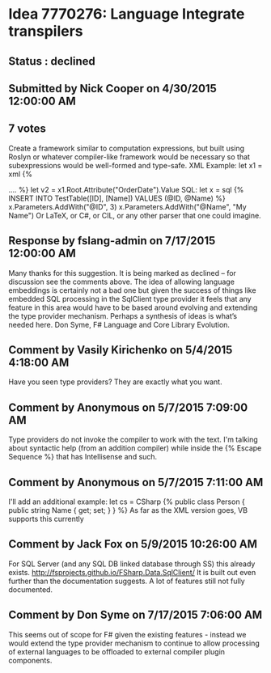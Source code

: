 # Idea 7770276: Language Integrate transpilers #

## Status : declined

## Submitted by Nick Cooper on 4/30/2015 12:00:00 AM

## 7 votes

Create a framework similar to computation expressions, but built using Roslyn or whatever compiler-like framework would be necessary so that subexpressions would be well-formed and type-safe.
XML Example:
let x1 = xml {%
<?xml version 1.0"?>
<PurchaseOrder OrderDate="1999-10-20">
<Items>
....
</Items>
</PurchaseOrder> %}
let v2 = x1.Root.Attribute("OrderDate").Value
SQL:
let x = sql {%
INSERT INTO TestTable([ID], [Name]) VALUES (@ID, @Name) %}
x.Parameters.AddWith("@ID", 3)
x.Parameters.AddWith("@Name", "My Name")
Or LaTeX, or C#, or CIL, or any other parser that one could imagine.

## Response by fslang-admin on 7/17/2015 12:00:00 AM

Many thanks for this suggestion. It is being marked as declined – for discussion see the comments above.
The idea of allowing language embeddings is certainly not a bad one but given the success of things like embedded SQL processing in the SqlClient type provider it feels that any feature in this area would have to be based around evolving and extending the type provider mechanism. Perhaps a synthesis of ideas is what’s needed here.
Don Syme, F# Language and Core Library Evolution.


## Comment by Vasily Kirichenko on 5/4/2015 4:18:00 AM

Have you seen type providers? They are exactly what you want.

## Comment by Anonymous on 5/7/2015 7:09:00 AM

Type providers do not invoke the compiler to work with the text. I'm talking about syntactic help (from an addition compiler) while inside the {% Escape Sequence %} that has Intellisense and such.

## Comment by Anonymous on 5/7/2015 7:11:00 AM

I'll add an additional example:
let cs = CSharp {%
public class Person
{
public string Name { get; set; }
}
%}
As far as the XML version goes, VB supports this currently

## Comment by Jack Fox on 5/9/2015 10:26:00 AM

For SQL Server (and any SQL DB linked database through SS) this already exists. http://fsprojects.github.io/FSharp.Data.SqlClient/ It is built out even further than the documentation suggests. A lot of features still not fully documented.

## Comment by Don Syme on 7/17/2015 7:06:00 AM

This seems out of scope for F# given the existing features - instead we would extend the type provider mechanism to continue to allow processing of external languages to be offloaded to external compiler plugin components.
